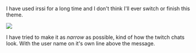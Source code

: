 I have used irssi for a long time and I don't think I'll ever switch or finish this theme. 

[![](https://budrich.github.io/img/awd/irssibudtheme2.png)](https://budrich.github.io/img/org/irssibudtheme2.png)

I have tried to make it as *narrow* as possible, kind of how the twitch chats look. With the user name on it's own line above the message.
